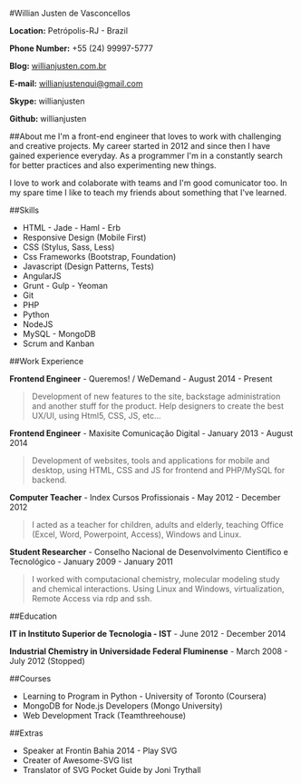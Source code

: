 #Willian Justen de Vasconcellos

**Location:** Petrópolis-RJ - Brazil

**Phone Number:** +55 (24) 99997-5777

**Blog:** [willianjusten.com.br](http://willianjusten.com.br)

**E-mail:** willianjustenqui@gmail.com

**Skype:** willianjusten

**Github:** willianjusten

##About me
I'm a front-end engineer that loves to work with challenging and creative projects. My career started in 2012 and since then I have gained experience everyday. As a programmer I'm in a constantly search for better practices and also experimenting new things.

I love to work and colaborate with teams and I'm good comunicator too. In my spare time I like to teach my friends about something that I've learned.


##Skills

* HTML - Jade - Haml - Erb
* Responsive Design (Mobile First)
* CSS (Stylus, Sass, Less)
* Css Frameworks (Bootstrap, Foundation)
* Javascript (Design Patterns, Tests)
* AngularJS
* Grunt - Gulp - Yeoman
* Git
* PHP
* Python
* NodeJS
* MySQL - MongoDB
* Scrum and Kanban

##Work Experience

**Frontend Engineer** - Queremos! / WeDemand - August 2014 - Present

> Development of new features to the site, backstage administration and another stuff for the product. Help designers to create the best UX/UI, using Html5, CSS, JS, etc...

**Frontend Engineer** - Maxisite Comunicação Digital - January 2013 - August 2014

> Development of websites, tools and applications for mobile and desktop, using HTML, CSS and JS for frontend and PHP/MySQL for backend.

**Computer Teacher** - Index Cursos Profissionais - May 2012 - December 2012

> I acted as a teacher for children, adults and elderly, teaching Office (Excel, Word, Powerpoint, Access), Windows and Linux.

**Student Researcher** - Conselho Nacional de Desenvolvimento Científico e Tecnológico - January 2009 - January 2011

> I worked with computacional chemistry, molecular modeling study and chemical interactions. Using Linux and Windows, virtualization, Remote Access via rdp and ssh.


##Education

**IT in Instituto Superior de Tecnologia - IST** - June 2012 - December 2014

**Industrial Chemistry in Universidade Federal Fluminense** - March 2008 - July 2012 (Stopped)


##Courses

* Learning to Program in Python - University of Toronto (Coursera)
* MongoDB for Node.js Developers (Mongo University)
* Web Development Track (Teamthreehouse)

##Extras

* Speaker at Frontin Bahia 2014 - Play SVG
* Creater of Awesome-SVG list
* Translator of SVG Pocket Guide by Joni Trythall






